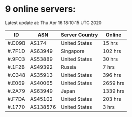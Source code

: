 # 9 online servers:

Latest update at: Thu Apr 16 18:10:15 UTC 2020

| ID | ASN | Server Country | Online |
| -- | --- | -------------- | ------ |
| #.D09B | AS174 | United States | 15 hrs |
| #.7F1D | AS63949 | Singapore | 102 hrs |
| #.9FC3 | AS53889 | United States | 30 hrs |
| #.1F2B | AS49392 | Russia | 7 hrs |
| #.C348 | AS35913 | United States | 396 hrs |
| #.E069 | AS40065 | United States | 2659 hrs |
| #.2A79 | AS63949 | Japan | 1339 hrs |
| #.F7DA | AS45102 | United States | 203 hrs |
| #.1770 | AS138576 | United States | 3 hrs |

